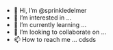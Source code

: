 - 👋 Hi, I’m @sprinkledelmer
- 👀 I’m interested in ...
- 🌱 I’m currently learning ...
- 💞️ I’m looking to collaborate on ...
- 📫 How to reach me ...
cdsds
<!---
sprinkledelmer/sprinkledelmer is a ✨ special ✨ repository because its `README.md` (this file) appears on your GitHub profile.
You can click the Preview link to take a look at your changes.
--->
